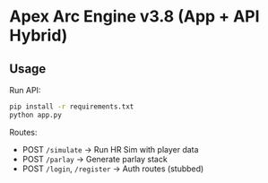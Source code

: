 # Apex Arc Engine v3.8 (App + API Hybrid)

## Usage

Run API:
```bash
pip install -r requirements.txt
python app.py
```

Routes:
- POST `/simulate` → Run HR Sim with player data
- POST `/parlay` → Generate parlay stack
- POST `/login`, `/register` → Auth routes (stubbed)